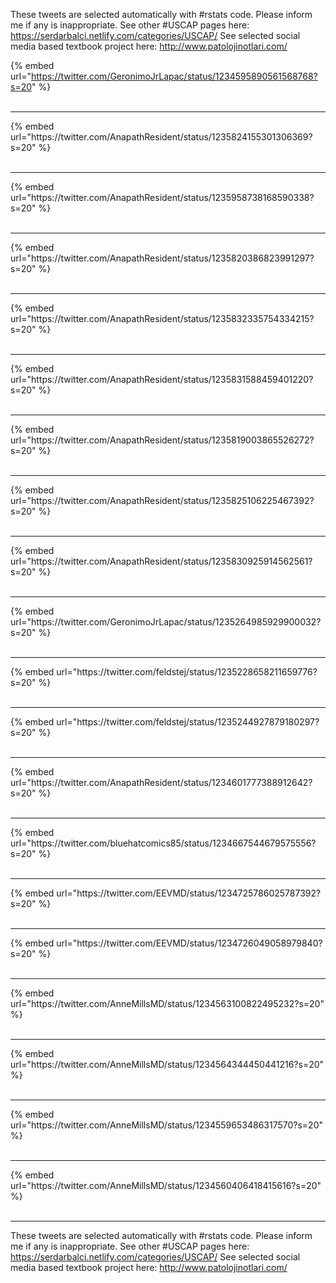 

These tweets are selected automatically with #rstats code. Please inform me if any is inappropriate.
See other #USCAP pages here: https://serdarbalci.netlify.com/categories/USCAP/ 
See selected social media based textbook project here: http://www.patolojinotlari.com/

{% embed url="https://twitter.com/GeronimoJrLapac/status/1234595890561568768?s=20" %}<br>
<br>
<hr>
{% embed url="https://twitter.com/AnapathResident/status/1235824155301306369?s=20" %}<br>
<br>
<hr>
{% embed url="https://twitter.com/AnapathResident/status/1235958738168590338?s=20" %}<br>
<br>
<hr>
{% embed url="https://twitter.com/AnapathResident/status/1235820386823991297?s=20" %}<br>
<br>
<hr>
{% embed url="https://twitter.com/AnapathResident/status/1235832335754334215?s=20" %}<br>
<br>
<hr>
{% embed url="https://twitter.com/AnapathResident/status/1235831588459401220?s=20" %}<br>
<br>
<hr>
{% embed url="https://twitter.com/AnapathResident/status/1235819003865526272?s=20" %}<br>
<br>
<hr>
{% embed url="https://twitter.com/AnapathResident/status/1235825106225467392?s=20" %}<br>
<br>
<hr>
{% embed url="https://twitter.com/AnapathResident/status/1235830925914562561?s=20" %}<br>
<br>
<hr>
{% embed url="https://twitter.com/GeronimoJrLapac/status/1235264985929900032?s=20" %}<br>
<br>
<hr>
{% embed url="https://twitter.com/feldstej/status/1235228658211659776?s=20" %}<br>
<br>
<hr>
{% embed url="https://twitter.com/feldstej/status/1235244927879180297?s=20" %}<br>
<br>
<hr>
{% embed url="https://twitter.com/AnapathResident/status/1234601777388912642?s=20" %}<br>
<br>
<hr>
{% embed url="https://twitter.com/bluehatcomics85/status/1234667544679575556?s=20" %}<br>
<br>
<hr>
{% embed url="https://twitter.com/EEVMD/status/1234725786025787392?s=20" %}<br>
<br>
<hr>
{% embed url="https://twitter.com/EEVMD/status/1234726049058979840?s=20" %}<br>
<br>
<hr>
{% embed url="https://twitter.com/AnneMillsMD/status/1234563100822495232?s=20" %}<br>
<br>
<hr>
{% embed url="https://twitter.com/AnneMillsMD/status/1234564344450441216?s=20" %}<br>
<br>
<hr>
{% embed url="https://twitter.com/AnneMillsMD/status/1234559653486317570?s=20" %}<br>
<br>
<hr>
{% embed url="https://twitter.com/AnneMillsMD/status/1234560406418415616?s=20" %}<br>
<br>
<hr>


These tweets are selected automatically with #rstats code. Please inform me if any is inappropriate.
See other #USCAP pages here: https://serdarbalci.netlify.com/categories/USCAP/ 
See selected social media based textbook project here: http://www.patolojinotlari.com/
